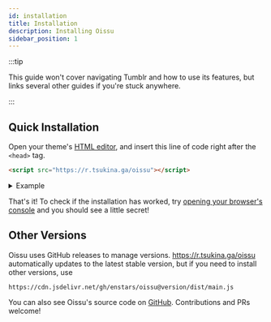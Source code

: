 ```yaml
---
id: installation
title: Installation
description: Installing Oissu
sidebar_position: 1
---
```


:::tip

This guide won't cover navigating Tumblr and how to use its features, but links several other guides if you're stuck anywhere.

:::

## Quick Installation

Open your theme's [HTML editor](https://tumblr.zendesk.com/hc/en-us/articles/230778847-Custom-HTML), and insert this line of code right after the `<head>` tag.

```html
<script src="https://r.tsukina.ga/oissu"></script>
```
<details><summary>Example</summary>

```html
<!-- Theme credits, source code, etc -->
<html>
<head>
    <script src="https://r.tsukina.ga/oissu"></script>
    ...more code down below...
```

</details>

That's it! To check if the installation has worked, try [opening your browser's console](https://support.monday.com/hc/en-us/articles/360002197259-How-to-Open-the-Developer-Console) and you should see a little secret!

## Other Versions

Oissu uses GitHub releases to manage versions. https://r.tsukina.ga/oissu automatically updates to the latest stable version, but if you need to install other versions, use

```
https://cdn.jsdelivr.net/gh/enstars/oissu@version/dist/main.js
```

You can also see Oissu's source code on [GitHub](https://github.com/enstars/oissu). Contributions and PRs welcome!
